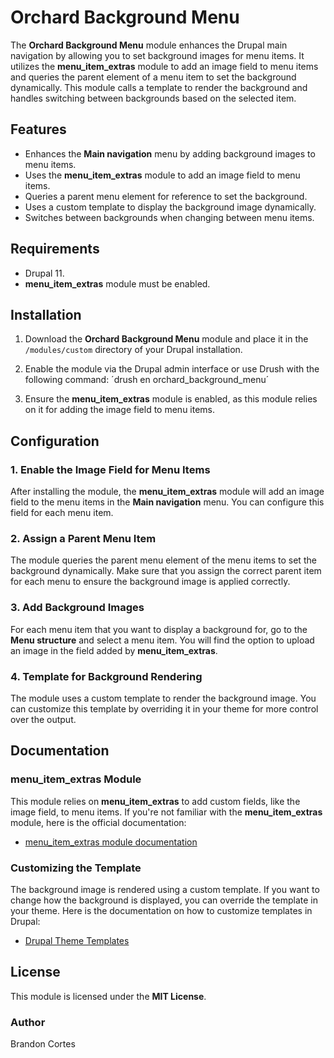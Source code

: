 # Orchard Background Menu

The **Orchard Background Menu** module enhances the Drupal main navigation by allowing you to set background images for menu items. It utilizes the **menu_item_extras** module to add an image field to menu items and queries the parent element of a menu item to set the background dynamically. This module calls a template to render the background and handles switching between backgrounds based on the selected item.

## Features

- Enhances the **Main navigation** menu by adding background images to menu items.
- Uses the **menu_item_extras** module to add an image field to menu items.
- Queries a parent menu element for reference to set the background.
- Uses a custom template to display the background image dynamically.
- Switches between backgrounds when changing between menu items.

## Requirements

- Drupal 11.
- **menu_item_extras** module must be enabled.

## Installation

1. Download the **Orchard Background Menu** module and place it in the `/modules/custom` directory of your Drupal installation.
2. Enable the module via the Drupal admin interface or use Drush with the following command: ´drush en orchard_background_menu´


3. Ensure the **menu_item_extras** module is enabled, as this module relies on it for adding the image field to menu items.

## Configuration

### 1. Enable the Image Field for Menu Items
After installing the module, the **menu_item_extras** module will add an image field to the menu items in the **Main navigation** menu. You can configure this field for each menu item.

### 2. Assign a Parent Menu Item
The module queries the parent menu element of the menu items to set the background dynamically. Make sure that you assign the correct parent item for each menu to ensure the background image is applied correctly.

### 3. Add Background Images
For each menu item that you want to display a background for, go to the **Menu structure** and select a menu item. You will find the option to upload an image in the field added by **menu_item_extras**.

### 4. Template for Background Rendering
The module uses a custom template to render the background image. You can customize this template by overriding it in your theme for more control over the output.

## Documentation

### menu_item_extras Module

This module relies on **menu_item_extras** to add custom fields, like the image field, to menu items. If you're not familiar with the **menu_item_extras** module, here is the official documentation:

- [menu_item_extras module documentation](https://www.drupal.org/project/menu_item_extras)

### Customizing the Template

The background image is rendered using a custom template. If you want to change how the background is displayed, you can override the template in your theme. Here is the documentation on how to customize templates in Drupal:

- [Drupal Theme Templates](https://www.drupal.org/docs/theming-drupal)

## License

This module is licensed under the **MIT License**.

### Author

Brandon Cortes

